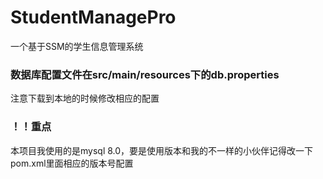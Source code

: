 # StudentManagePro
一个基于SSM的学生信息管理系统
### 数据库配置文件在src/main/resources下的db.properties
注意下载到本地的时候修改相应的配置
### ！！重点
本项目我使用的是mysql 8.0，要是使用版本和我的不一样的小伙伴记得改一下pom.xml里面相应的版本号配置

